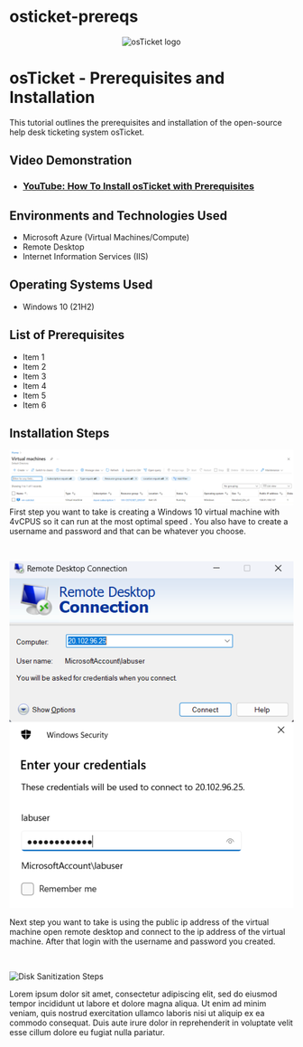 # osticket-prereqs
<p align="center">
<img src="https://i.imgur.com/Clzj7Xs.png" alt="osTicket logo"/>
</p>

<h1>osTicket - Prerequisites and Installation</h1>
This tutorial outlines the prerequisites and installation of the open-source help desk ticketing system osTicket.<br />


<h2>Video Demonstration</h2>

- ### [YouTube: How To Install osTicket with Prerequisites](https://www.youtube.com)

<h2>Environments and Technologies Used</h2>

- Microsoft Azure (Virtual Machines/Compute)
- Remote Desktop
- Internet Information Services (IIS)

<h2>Operating Systems Used </h2>

- Windows 10</b> (21H2)

<h2>List of Prerequisites</h2>

- Item 1
- Item 2
- Item 3
- Item 4
- Item 5
- Item 6

<h2>Installation Steps</h2>

<p>



<img src="Screenshot 2023-09-18 194753.png"></img>
First step you want to take is creating a Windows 10 virtual machine with 4vCPUS so it can run at the most optimal speed . You also have to create a username and password and that can be whatever you choose.
</p>
<br />

<p>
<img src="Screenshot 2023-09-21 120557.png"></img> <img src="Screenshot 2023-09-21 120643.png"></img>


</p>
<p>
Next step you want to take is using the public ip address of the virtual machine open remote desktop and connect to the ip address of the virtual machine. After that login with the username and password you created.
</p>
<br />

<p>
<img src="https://i.imgur.com/DJmEXEB.png" height="80%" width="80%" alt="Disk Sanitization Steps"/>
</p>
<p>
Lorem ipsum dolor sit amet, consectetur adipiscing elit, sed do eiusmod tempor incididunt ut labore et dolore magna aliqua. Ut enim ad minim veniam, quis nostrud exercitation ullamco laboris nisi ut aliquip ex ea commodo consequat. Duis aute irure dolor in reprehenderit in voluptate velit esse cillum dolore eu fugiat nulla pariatur.
</p>
<br />
